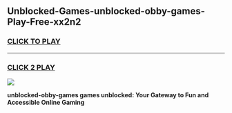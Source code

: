 
## Unblocked-Games-unblocked-obby-games-Play-Free-xx2n2
<h3>
<a href="https://premium76.site?title=unblocked-obby-games&ref=20M">CLICK TO PLAY</a></h3>
<hr>

<h3>
<a href="https://premium76.site?title=unblocked-obby-games&ref=20M">CLICK 2 PLAY</a>
  
</h3>

<a href="https://premium76.site?title=unblocked-obby-games&ref=19M"><img src="https://clearcache.store/games.png"></a>


**unblocked-obby-games games unblocked: Your Gateway to Fun and Accessible Online Gaming**
